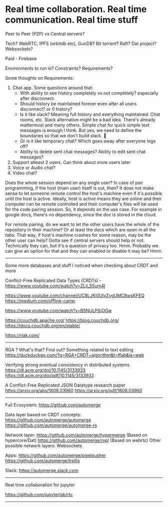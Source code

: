 # Real time collaboration. Real time communication. Real time stuff

Peer to Peer (P2P) vs Central servers?

Tech? WebRTC, IPFS (orbitdb etc), GunDB?
Bit torrent? Raft? Dat project?
Websockets?

Paid - Firebase

Environments to run in? Constraints? Requirements?

Some thoughts on Requirements:
1. Chat app. Some questions around that:
    - With ability to see history completely vs not completely? especially after disconnect.
    - Should history be maintained forever even after all users disconnect? or 0 history?
    - Is it like slack? Meaning full history and everything maintained. Chat rooms, etc.
    Slack alternative might be a bad idea. There's already mattermost and many others.
    Simple chat for quick simple text messages is enough I think. But yes, we need to
    define the boundaries so that we don't build slack. 🤣
    - Or is it like temporary chat? Which goes away after everyone logs off?
    - Ability to delete sent chat messages? Ability to edit sent chat messages?
2. Support atleast 2 users. Can think about more users later
3. Voice or Audio chat?
4. Video chat?

Does the whole session depend on any single user?
In case of pair programming, if the host (main user) itself is out, then?
It does not make sense to let someone remote control the host's machine even if
it's possible until the host is active. Ideally, host is active means they are
online and their computer can be remote controlled and their computer's files
will be used for the code pairing session. So, it depends on the use case.
For example in google docs, there's no dependency, since the doc is stored in
the cloud.

For remote pairing, do we want to let the other users have the whole of the
repository in their machine? Or at least the docs which are open in all the
tabs. That way, if host's machine crashes for some reason, may be the other
user can help? Gotta see if central servers should help or not. Technically they
can, but it's a question of privacy too. Hmm. Probably we can give an option for
that and they can enabled or disable it may be? Hmm.

---

Some more databases and stuff I noticed when checking about CRDT and more


Conflict-Free Replicated Data Types (CRDTs) - https://www.youtube.com/watch?v=ZLjl_55um4I

https://www.youtube.com/channel/UC8LJKi0UlvZygUMC8wsKFEQ
https://medium.com/offline-camp

https://www.youtube.com/watch?v=B5NULPSiOGw

https://couchdb.apache.org/
https://blog.couchdb.org/
https://docs.couchdb.org/en/stable/

https://riak.com/

---

RGA ? What's that? Find out? Something related to text editing
https://duckduckgo.com/?q=RGA+CRDT+algorithm&t=ffab&ia=web

Verifying strong eventual consistency in distributed systems
https://dl.acm.org/doi/10.1145/3133933
https://dl.acm.org/doi/pdf/10.1145/3133933

A Conflict-Free Replicated JSON Datatype research paper
https://arxiv.org/abs/1608.03960
https://arxiv.org/pdf/1608.03960


---

Full Ecosystem:
https://github.com/automerge

Data layer based on CRDT concepts:
https://github.com/automerge/automerge
https://github.com/automerge/automerge-rs

Network layer:
https://github.com/automerge/hypermerge (Based on hypercore/Dat)
https://github.com/automerge/mpl (Based on webrtc)
Other possible network layers: Websockets

Apps:
https://github.com/automerge/pixelpusher
https://github.com/automerge/trellis

Slack: https://automerge.slack.com

---

Real time collaboration for jupyter

https://github.com/jupyterlab/rtc

---
